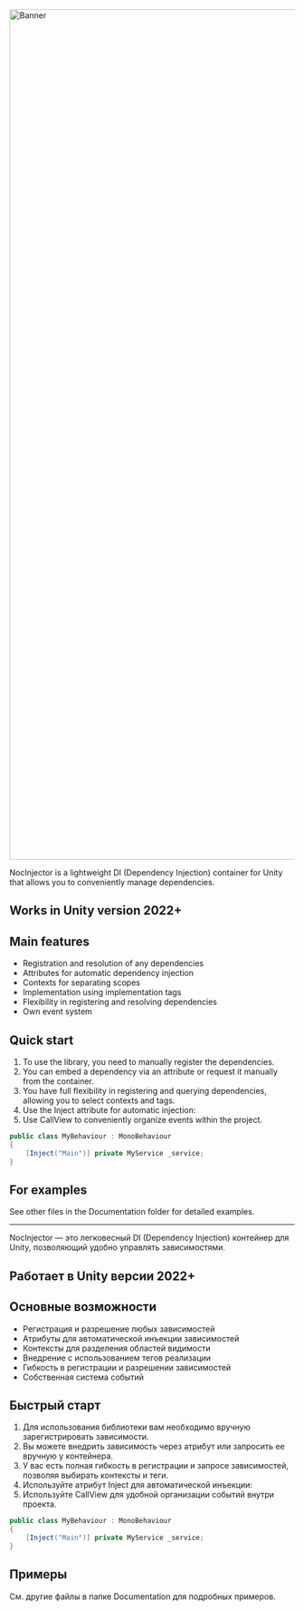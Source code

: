 
<img width="4200" height="1500" alt="Banner" src="https://github.com/user-attachments/assets/b20de985-8594-4682-a6de-63b946088e04" />

NocInjector is a lightweight DI (Dependency Injection) container for Unity that allows you to conveniently manage dependencies.
## Works in Unity version 2022+

## Main features
- Registration and resolution of any dependencies
- Attributes for automatic dependency injection
- Contexts for separating scopes
- Implementation using implementation tags
- Flexibility in registering and resolving dependencies
- Own event system

## Quick start

1. To use the library, you need to manually register the dependencies.
2. You can embed a dependency via an attribute or request it manually from the container.
3. You have full flexibility in registering and querying dependencies, allowing you to select contexts and tags.
4. Use the Inject attribute for automatic injection:
5. Use CallView to conveniently organize events within the project.

```csharp
public class MyBehaviour : MonoBehaviour 
{
    [Inject("Main")] private MyService _service;
}
```

## For examples
See other files in the Documentation folder for detailed examples.

---

NocInjector — это легковесный DI (Dependency Injection) контейнер для Unity, позволяющий удобно управлять зависимостями.

## Работает в Unity версии 2022+

## Основные возможности
- Регистрация и разрешение любых зависимостей
- Атрибуты для автоматической инъекции зависимостей
- Контексты для разделения областей видимости
- Внедрение с использованием тегов реализации
- Гибкость в регистрации и разрешении зависимостей
- Собственная система событий

## Быстрый старт

1. Для использования библиотеки вам необходимо вручную зарегистрировать зависимости.
2. Вы можете внедрить зависимость через атрибут или запросить ее вручную у контейнера.
3. У вас есть полная гибкость в регистрации и запросе зависимостей, позволяя выбирать контексты и теги.
4. Используйте атрибут Inject для автоматической инъекции:
5. Используйте CallView для удобной организации событий внутри проекта.

```csharp
public class MyBehaviour : MonoBehaviour 
{
    [Inject("Main")] private MyService _service;
}
```

## Примеры
См. другие файлы в папке Documentation для подробных примеров.

